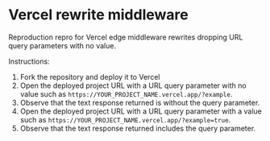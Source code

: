 # Vercel rewrite middleware

Reproduction repro for Vercel edge middleware rewrites dropping URL query parameters with no value.

Instructions:

1. Fork the repository and deploy it to Vercel
1. Open the deployed project URL with a URL query parameter with no value such as `https://YOUR_PROJECT_NAME.vercel.app/?example`.
1. Observe that the text response returned is without the query parameter.
1. Open the deployed project URL with a URL query parameter with a value such as `https://YOUR_PROJECT_NAME.vercel.app/?example=true`.
1. Observe that the text response returned includes the query parameter.
